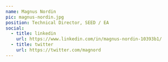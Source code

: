 ```yaml
---
name: Magnus Nordin
pic: magnus-nordin.jpg
position: Technical Director, SEED / EA
social:
  - title: linkedin
    url: https://www.linkedin.com/in/magnus-nordin-10393b1/
  - title: twitter
    url: https://twitter.com/magnord
---
```

